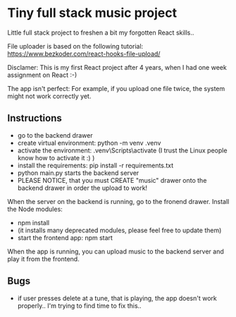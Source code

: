# Tiny full stack music project

Little full stack project to freshen a bit my forgotten React skills..

File uploader is based on the following tutorial: https://www.bezkoder.com/react-hooks-file-upload/

Disclamer: This is my first React project after 4 years, when I had one week assignment on React :-)

The app isn't perfect: For example, if you upload one file twice, the system might not work correctly yet.

## Instructions

- go to the backend drawer
- create virtual environment: python -m venv .venv
- activate the environment: .venv\Scripts\activate (I trust the Linux people know how to activate it :) )
- install the requirements: pip install -r requirements.txt
- python main.py starts the backend server
- PLEASE NOTICE, that you must CREATE "music" drawer onto the backend drawer in order the upload to work!

When the server on the backend is running, go to the fronend drawer. Install the Node modules:

- npm install
- (it installs many deprecated modules, please feel free to update them)
- start the frontend app: npm start

When the app is running, you can upload music to the backend server and play it from the frontend.

## Bugs

- if user presses delete at a tune, that is playing, the app doesn't work properly.. I'm trying to find time to fix this..
